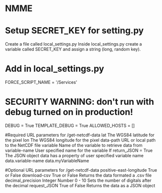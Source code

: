 # NMME

# Setup SECRET_KEY for setting.py
Create a file called local_settings.py
Inside local_settings.py create a variable called SECRET_KEY and assign a string (long, random key).

# Add in local_settings.py
FORCE_SCRIPT_NAME = '/Services'

# SECURITY WARNING: don't run with debug turned on in production!
DEBUG = True
TEMPLATE_DEBUG = True
ALLOWED_HOSTS = []


#Required URL parameters for /get-netcdf-data
lat
  The WGS84 latitude for the pixel
lon
  The WGS84 longitude for the pixel
data-path
  URL or local path to the NetCDF file
variable
  Name of the variable to retrieve data from
variable-name
  User specified name for the variable
  If return_JSON = True 
    The JSON object data has a property of user specified variable name
      data.variable-name
      data.myVariableName

#Optional URL parameters for /get-netcdf-data
positive-east-longitude
  True or False
download-csv
  True or False
  Returns the data formated a .csv file
decimal_precision
  Integer Number  0 - 10
  Sets the number of digitals after the decimal
request_JSON
  True of False
  Returns the data as a JSON object
